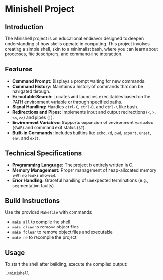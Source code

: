 # Minishell Project

## Introduction
The Minishell project is an educational endeavor designed to deepen understanding of how shells operate in computing. This project involves creating a simple shell, akin to a minimalist bash, where you can learn about processes, file descriptors, and command-line interaction.

## Features
- **Command Prompt:** Displays a prompt waiting for new commands.
- **Command History:** Maintains a history of commands that can be navigated through.
- **Executable Search:** Locates and launches executables based on the PATH environment variable or through specified paths.
- **Signal Handling:** Handles `ctrl-C`, `ctrl-D`, and `ctrl-\` like bash.
- **Redirections and Pipes:** Implements input and output redirections (`<`, `>`, `<<`, `>>`) and pipes (`|`).
- **Environment Variables:** Supports expansion of environment variables (`$VAR`) and command exit status (`$?`).
- **Built-in Commands:** Includes builtins like `echo`, `cd`, `pwd`, `export`, `unset`, `env`, and `exit`.

## Technical Specifications
- **Programming Language:** The project is entirely written in C.
- **Memory Management:** Proper management of heap-allocated memory with no leaks allowed.
- **Error Handling:** Graceful handling of unexpected terminations (e.g., segmentation faults).

## Build Instructions
Use the provided `Makefile` with commands:
- `make all` to compile the shell
- `make clean` to remove object files
- `make fclean` to remove object files and executable
- `make re` to recompile the project

## Usage
To start the shell after building, execute the compiled output:
```bash
./minishell
